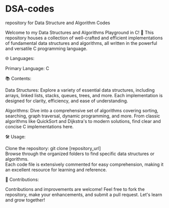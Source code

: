 # DSA-codes
repository for Data Structure and Algorithm Codes  

Welcome to my Data Structures and Algorithms Playground in C! 🚀 This repository houses a collection of well-crafted and efficient implementations of fundamental data structures and algorithms, all written in the powerful and versatile C programming language.

🌐 Languages:

Primary Language: C  
  
📚 Contents:
  
Data Structures: Explore a variety of essential data structures, including arrays, linked lists, stacks, queues, trees, and more. Each implementation is designed for clarity, efficiency, and ease of understanding.
  
Algorithms: Dive into a comprehensive set of algorithms covering sorting, searching, graph traversal, dynamic programming, and more. From classic algorithms like QuickSort and Dijkstra's to modern solutions, find clear and concise C implementations here.  
  
🛠️ Usage:  
  
Clone the repository: git clone [repository_url]  
Browse through the organized folders to find specific data structures or algorithms.  
Each code file is extensively commented for easy comprehension, making it an excellent resource for learning and reference.  

🤝 Contributions:  
  
Contributions and improvements are welcome! Feel free to fork the repository, make your enhancements, and submit a pull request. Let's learn and grow together!







